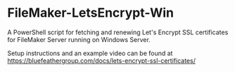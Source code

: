# FileMaker-LetsEncrypt-Win
A PowerShell script for fetching and renewing Let's Encrypt SSL certificates for FileMaker Server running on Windows Server.

Setup instructions and an example video can be found at https://bluefeathergroup.com/docs/lets-encrypt-ssl-certificates/
